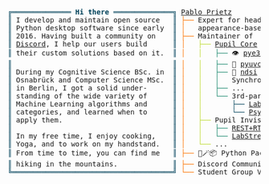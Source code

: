 <pre style="font-family:Menlo,'DejaVu Sans Mono',consolas,'Courier New',monospace"><span style="color: #00425a; text-decoration-color: #00425a">╔══════════════ </span><span style="color: #00425a; text-decoration-color: #00425a; font-weight: bold">Hi there</span><span style="color: #00425a; text-decoration-color: #00425a"> ══════════════╗</span> <a href="https://www.linkedin.com/in/pablo-prietz/">Pablo Prietz</a>                                
<span style="color: #00425a; text-decoration-color: #00425a">║</span> I develop and maintain open source   <span style="color: #00425a; text-decoration-color: #00425a">║</span> <span style="color: #fc7300; text-decoration-color: #fc7300">├── </span>Expert for head-mounted                 
<span style="color: #00425a; text-decoration-color: #00425a">║</span> Python desktop software since early  <span style="color: #00425a; text-decoration-color: #00425a">║</span> <span style="color: #fc7300; text-decoration-color: #fc7300">│   </span>appearance-based eye-tracking           
<span style="color: #00425a; text-decoration-color: #00425a">║</span> 2016. Having built a community on    <span style="color: #00425a; text-decoration-color: #00425a">║</span> <span style="color: #fc7300; text-decoration-color: #fc7300">├── </span>Maintainer of                           
<span style="color: #00425a; text-decoration-color: #00425a">║</span> <a href="https://pupil-labs.com/chat">Discord</a>, I help our users build      <span style="color: #00425a; text-decoration-color: #00425a">║</span> <span style="color: #fc7300; text-decoration-color: #fc7300">│   </span><span style="color: #bfdb38; text-decoration-color: #bfdb38">├── </span><a href="https://github.com/pupil-labs/pupil">Pupil Core</a>                          
<span style="color: #00425a; text-decoration-color: #00425a">║</span> their custom solutions based on it.  <span style="color: #00425a; text-decoration-color: #00425a">║</span> <span style="color: #fc7300; text-decoration-color: #fc7300">│   </span><span style="color: #bfdb38; text-decoration-color: #bfdb38">│   </span><span style="color: #1f8a70; text-decoration-color: #1f8a70">├── </span>👁️ <a href="https://github.com/pupil-labs/pye3d-detector">pye3d</a> - 3d eye state estimator
<span style="color: #00425a; text-decoration-color: #00425a">║</span>                                      <span style="color: #00425a; text-decoration-color: #00425a">║</span> <span style="color: #fc7300; text-decoration-color: #fc7300">│   </span><span style="color: #bfdb38; text-decoration-color: #bfdb38">│   </span><span style="color: #1f8a70; text-decoration-color: #1f8a70">├── </span>🎥 <a href="https://github.com/pupil-labs/pyuvc">pyuvc</a> - UVC camera access    
<span style="color: #00425a; text-decoration-color: #00425a">║</span> During my Cognitive Science BSc. in  <span style="color: #00425a; text-decoration-color: #00425a">║</span> <span style="color: #fc7300; text-decoration-color: #fc7300">│   </span><span style="color: #bfdb38; text-decoration-color: #bfdb38">│   </span><span style="color: #1f8a70; text-decoration-color: #1f8a70">├── </span>🔗 <a href="https://github.com/pupil-labs/ndsi">ndsi</a> - Network State         
<span style="color: #00425a; text-decoration-color: #00425a">║</span> Osnabrück and Computer Science MSc.  <span style="color: #00425a; text-decoration-color: #00425a">║</span> <span style="color: #fc7300; text-decoration-color: #fc7300">│   </span><span style="color: #bfdb38; text-decoration-color: #bfdb38">│   </span><span style="color: #1f8a70; text-decoration-color: #1f8a70">│   </span>Synchronization Protocol        
<span style="color: #00425a; text-decoration-color: #00425a">║</span> in Berlin, I got a solid under-      <span style="color: #00425a; text-decoration-color: #00425a">║</span> <span style="color: #fc7300; text-decoration-color: #fc7300">│   </span><span style="color: #bfdb38; text-decoration-color: #bfdb38">│   </span><span style="color: #1f8a70; text-decoration-color: #1f8a70">├── </span>...                             
<span style="color: #00425a; text-decoration-color: #00425a">║</span> standing of the wide variety of      <span style="color: #00425a; text-decoration-color: #00425a">║</span> <span style="color: #fc7300; text-decoration-color: #fc7300">│   </span><span style="color: #bfdb38; text-decoration-color: #bfdb38">│   </span><span style="color: #1f8a70; text-decoration-color: #1f8a70">└── </span>3rd-party integrations          
<span style="color: #00425a; text-decoration-color: #00425a">║</span> Machine Learning algorithms and      <span style="color: #00425a; text-decoration-color: #00425a">║</span> <span style="color: #fc7300; text-decoration-color: #fc7300">│   </span><span style="color: #bfdb38; text-decoration-color: #bfdb38">│   </span><span style="color: #1f8a70; text-decoration-color: #1f8a70">    </span><span style="color: #00425a; text-decoration-color: #00425a">├── </span><a href="https://github.com/labstreaminglayer/App-PupilLabs/">LabStreamingLayer</a>           
<span style="color: #00425a; text-decoration-color: #00425a">║</span> categories, and learned when to      <span style="color: #00425a; text-decoration-color: #00425a">║</span> <span style="color: #fc7300; text-decoration-color: #fc7300">│   </span><span style="color: #bfdb38; text-decoration-color: #bfdb38">│   </span><span style="color: #1f8a70; text-decoration-color: #1f8a70">    </span><span style="color: #00425a; text-decoration-color: #00425a">└── </span><a href="https://psychopy.org/api/iohub/device/eyetracker_interface/PupilLabs_Core_Implementation_Notes.html#pupil-labs-core">PsychoPy</a>                    
<span style="color: #00425a; text-decoration-color: #00425a">║</span> apply them.                          <span style="color: #00425a; text-decoration-color: #00425a">║</span> <span style="color: #fc7300; text-decoration-color: #fc7300">│   </span><span style="color: #bfdb38; text-decoration-color: #bfdb38">├── </span>Pupil Invisible                     
<span style="color: #00425a; text-decoration-color: #00425a">║</span>                                      <span style="color: #00425a; text-decoration-color: #00425a">║</span> <span style="color: #fc7300; text-decoration-color: #fc7300">│   </span><span style="color: #bfdb38; text-decoration-color: #bfdb38">│   </span><span style="color: #1f8a70; text-decoration-color: #1f8a70">├── </span><a href="https://pupil-labs-realtime-api.readthedocs.io/en/latest/">REST+RTSP Realtime API</a>          
<span style="color: #00425a; text-decoration-color: #00425a">║</span> In my free time, I enjoy cooking,    <span style="color: #00425a; text-decoration-color: #00425a">║</span> <span style="color: #fc7300; text-decoration-color: #fc7300">│   </span><span style="color: #bfdb38; text-decoration-color: #bfdb38">│   </span><span style="color: #1f8a70; text-decoration-color: #1f8a70">└── </span><a href="https://pupil-invisible-lsl-relay.readthedocs.io/en/stable/">LabStreamingLayer Relay</a>         
<span style="color: #00425a; text-decoration-color: #00425a">║</span> Yoga, and to work on my handstand.   <span style="color: #00425a; text-decoration-color: #00425a">║</span> <span style="color: #fc7300; text-decoration-color: #fc7300">│   </span><span style="color: #bfdb38; text-decoration-color: #bfdb38">└── </span>...                                 
<span style="color: #00425a; text-decoration-color: #00425a">║</span> From time to time, you can find me   <span style="color: #00425a; text-decoration-color: #00425a">║</span> <span style="color: #fc7300; text-decoration-color: #fc7300">├── </span>🎩🪄📦 Python Packaging Wizard          
<span style="color: #00425a; text-decoration-color: #00425a">║</span> hiking in the mountains.             <span style="color: #00425a; text-decoration-color: #00425a">║</span> <span style="color: #fc7300; text-decoration-color: #fc7300">├── </span>Discord Community Moderator             
<span style="color: #00425a; text-decoration-color: #00425a">╚══════════════════════════════════════╝</span> <span style="color: #fc7300; text-decoration-color: #fc7300">└── </span>Student Group Volunteer                 
</pre>
